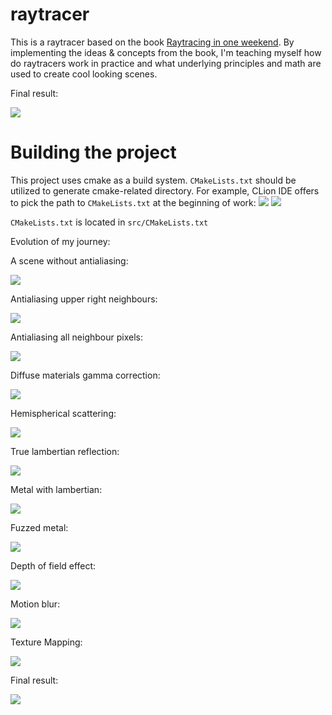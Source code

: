 # raytracer

This is a raytracer based on the book
[Raytracing in one weekend](https://raytracing.github.io/books/RayTracingInOneWeekend.html).
By implementing the ideas & concepts from the book, I'm teaching myself
how do raytracers work in practice and what underlying principles and math are
used to create cool looking scenes.

Final result:

![](./collection/final_result.png)

# Building the project
This project uses cmake as a build system. `CMakeLists.txt` should be utilized to generate cmake-related directory. For example, CLion IDE offers to pick the path to `CMakeLists.txt`
at the beginning of work:
![](./collection/cmake_instructions.png)
![](./collection/cmake_instructions1.png)

`CMakeLists.txt` is located in `src/CMakeLists.txt`


Evolution of my journey:

A scene without antialiasing:

![](./collection/no_antialiasing.png)

Antialiasing upper right neighbours:

![](./collection/antialiasing_upper_right_pixels.png)

Antialiasing all neighbour pixels:

![](./collection/antialiasing_all_neighbour_pixels.png)

Diffuse materials gamma correction:

![](./collection/diffuse_materials_gamma_correction.png)

Hemispherical scattering:

![](./collection/hemispherical_scattering.png)

True lambertian reflection:

![](./collection/true_lambertian_reflection.png)

Metal with lambertian:

![](./collection/metal_with_lambertian.png)

Fuzzed metal:

![](./collection/fuzzed_metal.png)

Depth of field effect:

![](./collection/dof_effect.png)

Motion blur:

![](./collection/motion_blur.png)

Texture Mapping:

![](./collection/texture_mapping.png)

Final result:

![](./collection/final_result.png)
